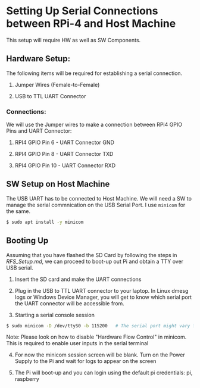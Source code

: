 # Setting Up Serial Connections between RPi-4 and Host Machine

This setup will require HW as well as SW Components.

## Hardware Setup:

The following items will be required for establishing a serial connection.

1. Jumper Wires (Female-to-Female)

2. USB to TTL UART Connector

### Connections:

We will use the Jumper wires to make a connection between RPi4 GPIO Pins and UART Connector:

1. RPI4 GPIO Pin 6 - UART Connector GND

2. RPI4 GPIO Pin 8 - UART Connector TXD

3. RPI4 GPIO Pin 10 - UART Connector RXD


## SW Setup on Host Machine

The USB UART has to be connected to Host Machine. We will need a SW to manage the serial commnication on the USB Serial Port. I use `minicom` for the same.

```bash
$ sudo apt install -y minicom
```

## Booting Up

Assuming that you have flashed the SD Card by following the steps in *RFS_Setup.md*, we can proceed to boot-up out Pi and obtain a TTY over USB serial.

1. Insert the SD card and make the UART connections

2. Plug in the USB to TTL UART connector to your laptop. In Linux dmesg logs or Windows Device Manager, you will get to know which serial port the UART connector will be accessible from.

3. Starting a serial console session
```bash
$ sudo minicom -D /dev/ttyS0 -b 115200   # The serial port might vary from system to system
``` 

Note: Please look on how to disable "Hardware Flow Control" in minicom. This is required to enable user inputs in the serial terminal

4. For now the minicom session screen will be blank. Turn on the Power Supply to the Pi and wait for logs to appear on the screen

5. The Pi will boot-up and you can login using the default pi credentials: pi, raspberry
